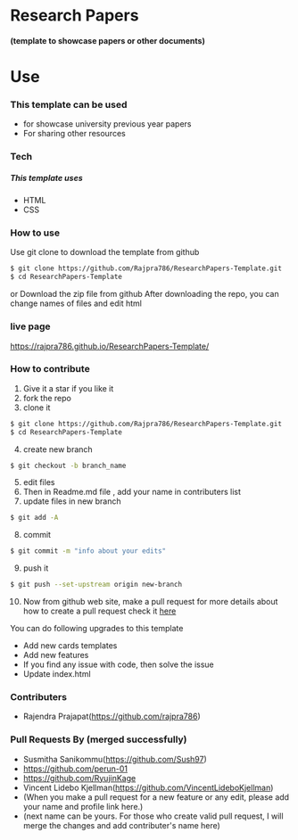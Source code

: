 # Research Papers 
#### (template to showcase papers or other documents)

# Use
### This template can be used
- for showcase university previous year papers
- For sharing other resources

### Tech
##### This template uses
* HTML
* CSS

### How to use

Use git clone to download the template from github

```sh
$ git clone https://github.com/Rajpra786/ResearchPapers-Template.git
$ cd ResearchPapers-Template
```
or Download the zip file from github
After downloading the repo, you can change names of files and edit html

### live page

https://rajpra786.github.io/ResearchPapers-Template/

### How to contribute
1. Give it a star if you like it
2. fork the repo
3. clone it
```sh
$ git clone https://github.com/Rajpra786/ResearchPapers-Template.git
$ cd ResearchPapers-Template
```
4. create new branch
```sh
$ git checkout -b branch_name
```
5. edit files
6. Then in Readme.md file , add your name in contributers list
7. update files in new branch
```sh
$ git add -A
```
8. commit
```sh
$ git commit -m "info about your edits"
```
9. push it
```sh
$ git push --set-upstream origin new-branch
```
10. Now from github web site, make a pull request
for more details about how to create a pull request check it [here](https://www.digitalocean.com/community/tutorials/how-to-create-a-pull-request-on-github)

You can do following upgrades to this template
- Add new cards templates
- Add new features
- If you find any issue with code, then solve the issue
- Update index.html

### Contributers
- Rajendra Prajapat(https://github.com/rajpra786)

### Pull Requests By  (merged successfully)
- Susmitha Sanikommu(https://github.com/Sush97)
- https://github.com/perun-01
- https://github.com/RyujinKage
- Vincent Lidebo Kjellman(https://github.com/VincentLideboKjellman)
- (When you make a pull request for a new feature or any edit, please add your name and profile link here.)
- (next name can be yours. For those who create valid pull request, I will merge the changes and add contributer's name here)
